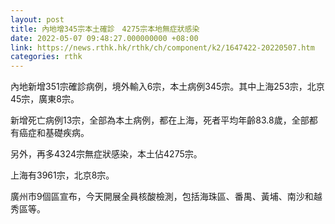 ```yaml
---
layout: post
title: 內地增345宗本土確診　4275宗本地無症狀感染
date: 2022-05-07 09:48:27.000000000 +08:00
link: https://news.rthk.hk/rthk/ch/component/k2/1647422-20220507.htm
categories: rthk
---
```


內地新增351宗確診病例，境外輸入6宗，本土病例345宗。其中上海253宗，北京45宗，廣東8宗。

新增死亡病例13宗，全部為本土病例，都在上海，死者平均年齡83.8歲，全部都有癌症和基礎疾病。

另外，再多4324宗無症狀感染，本土佔4275宗。

上海有3961宗，北京8宗。

廣州市9個區宣布，今天開展全員核酸檢測，包括海珠區、番禺、黃埔、南沙和越秀區等。
